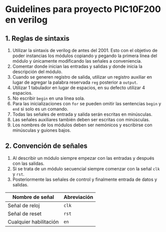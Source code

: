 # Guidelines para proyecto PIC10F200 en verilog



## 1. Reglas de sintaxis

1. Utilizar la sintaxis de verilog de antes del 2001. Esto con el objetivo de poder instancias los módulos copiando y pegando la primera línea del módulo y únicamente modificando las señales a conveniencia.
2. Comentar donde inician las entradas y salidas y donde inicia la descripción del módulo.
3. Cuando se generen registro de salida, utilizar un registro auxiliar en lugar de agregar la palabra reservada `reg` posterior a `output`.
4. Utilizar 1 tabulador en lugar de espacios, en su defecto utilizar 4 espacios.
5. No escribir `begin` en una línea sola.
6. Para las inicializaciones con `for` se pueden omitir las sentencias `begin` y `end` si solo es un comando.
7. Todas las señales de entrada y salida serán escritas en minúsculas.
8. Las señales auxiliares también deben ser escritas con minúsculas.
9. Los nombres de los módulos deben ser nemónicos y escribirse con minúsculas y guiones bajos.



## 2. Convención de señales

1. Al describir un módulo siempre empezar con las entradas y después con las salidas.
2. Si se trata de un módulo secuencial siempre comenzar con la señal `clk` y `rst`.
3. Posteriormente las señales de control y finalmente entrada de datos y salidas.



| Nombre de señal        | Abreviación |
| ---------------------- | ----------- |
| Señal de reloj         | `clk`       |
| Señal de reset         | `rst`       |
| Cualquier habilitación | `en`        |


